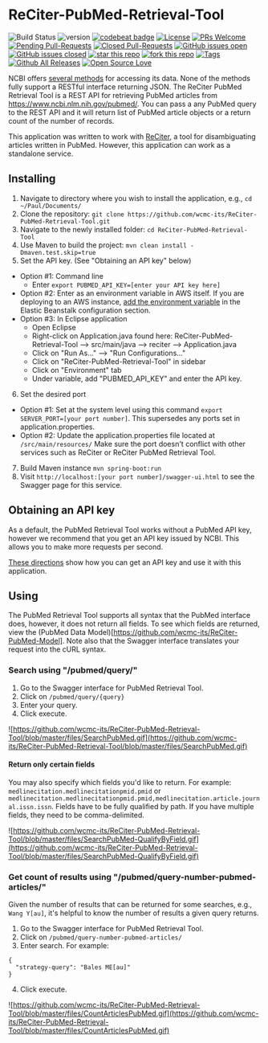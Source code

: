 # ReCiter-PubMed-Retrieval-Tool

![Build Status](https://codebuild.us-east-1.amazonaws.com/badges?uuid=eyJlbmNyeXB0ZWREYXRhIjoiV0w5MExveXNpdzBrL1hRMDlmYjhLNjRFek1NdTVxMk9BOWZEcDdxVENuZXNQS0FGdlZxY3h3Smd1b3ArTVhNTzUvK1pXVlI3N1JkdmRXNiswc1VPcHNjPSIsIml2UGFyYW1ldGVyU3BlYyI6IllneSs4bG9NNmMyeEtWOTkiLCJtYXRlcmlhbFNldFNlcmlhbCI6MX0%3D&branch=master)
![version](https://img.shields.io/badge/version-1.0-blue.svg?maxAge=2592000)
[![codebeat badge](https://codebeat.co/badges/26e88904-3263-47f3-a246-7c65979cca46)](https://codebeat.co/projects/github-com-wcmc-its-reciter-pubmed-retrieval-tool-master)
[![License](https://img.shields.io/badge/License-Apache%202.0-blue.svg)](https://opensource.org/licenses/Apache-2.0)
[![PRs Welcome](https://img.shields.io/badge/PRs-welcome-brightgreen.svg?style=flat-square)](http://makeapullrequest.com)
[![Pending Pull-Requests](https://img.shields.io/github/issues-pr-raw/wcmc-its/ReCiter-PubMed-Retrieval-Tool.svg?color=blue)](https://github.com/wcmc-its/ReCiter-PubMed-Retrieval-Tool/pulls?q=is%3Aopen+is%3Apr)
[![Closed Pull-Requests](https://img.shields.io/github/issues-pr-closed-raw/wcmc-its/ReCiter-PubMed-Retrieval-Tool.svg?color=blue)](https://github.com/wcmc-its/ReCiter-PubMed-Retrieval-Tool/pulls?q=is%3Apr+is%3Aclosed)
[![GitHub issues open](https://img.shields.io/github/issues-raw/wcmc-its/ReCiter-PubMed-Retrieval-Tool.svg?maxAge=2592000)](https://github.com/wcmc-its/ReCiter-PubMed-Retrieval-Tool/issues?q=is%3Aopen+is%3Aissue)
[![GitHub issues closed](https://img.shields.io/github/issues-closed-raw/wcmc-its/ReCiter-PubMed-Retrieval-Tool.svg?maxAge=2592000)](https://github.com/wcmc-its/ReCiter-PubMed-Retrieval-Tool/issues?q=is%3Aissue+is%3Aclosed)
[![star this repo](http://githubbadges.com/star.svg?user=wcmc-its&repo=ReCiter-PubMed-Retrieval-Tool&style=flat)](https://github.com/wcmc-its/ReCiter-PubMed-Retrieval-Tool)
[![fork this repo](http://githubbadges.com/fork.svg?user=wcmc-its&repo=ReCiter-PubMed-Retrieval-Tool&style=flat)](https://github.com/wcmc-its/ReCiter-PubMed-Retrieval-Tool/fork)
[![Tags](https://img.shields.io/github/tag/wcmc-its/ReCiter-PubMed-Retrieval-Tool.svg?style=social)](https://github.com/wcmc-its/ReCiter-PubMed-Retrieval-Tool/releases)
[![Github All Releases](https://img.shields.io/github/downloads/wcmc-its/ReCiter-PubMed-Retrieval-Tool/total.svg)]()
[![Open Source Love](https://badges.frapsoft.com/os/v3/open-source.svg?v=102)](https://github.com/wcmc-its/ReCiter-PubMed-Retrieval-Tool/) 

NCBI offers [several methods](https://www.ncbi.nlm.nih.gov/pmc/tools/get-metadata/) for accessing its data. None of the methods fully support a RESTful interface returning JSON. The ReCiter PubMed Retrieval Tool is a REST API for retrieving PubMed articles from https://www.ncbi.nlm.nih.gov/pubmed/. You can pass a any PubMed query to the REST API and it will return list of PubMed article objects or a return count of the number of records.

This application was written to work with [ReCiter](https://github.com/wcmc-its/ReCiter/), a tool for disambiguating articles written in PubMed. However, this application can work as a standalone service.

## Installing

1. Navigate to directory where you wish to install the application, e.g., `cd ~/Paul/Documents/`
2. Clone the repository: `git clone https://github.com/wcmc-its/ReCiter-PubMed-Retrieval-Tool.git`
3. Navigate to the newly installed folder: `cd ReCiter-PubMed-Retrieval-Tool`
4. Use Maven to build the project: `mvn clean install -Dmaven.test.skip=true`
5. Set the API key. (See "Obtaining an API key" below) 
- Option #1: Command line
  - Enter `export PUBMED_API_KEY=[enter your API key here]`
- Option #2: Enter as an environment variable in AWS itself. If you are deploying to an AWS instance, [add the environment variable](https://docs.aws.amazon.com/elasticbeanstalk/latest/dg/environments-cfg-softwaresettings.html#environments-cfg-softwaresettings-console) in the Elastic Beanstalk configuration section.
- Option #3: In Eclipse application
  - Open Eclipse
  - Right-click on Application.java found here: ReCiter-PubMed-Retrieval-Tool --> src/main/java --> reciter --> Application.java
  - Click on "Run As..." --> "Run Configurations..."
  - Click on "ReCiter-PubMed-Retrieval-Tool" in sidebar
  - Click on "Environment" tab
  - Under variable, add "PUBMED_API_KEY" and enter the API key.
6. Set the desired port
- Option #1: Set at the system level using this command `export SERVER_PORT=[your port number]`. This supersedes any ports set in application.properties.
- Option #2: Update the application.properties file located at `/src/main/resources/` Make sure the port doesn't conflict with other services such as ReCiter or ReCiter PubMed Retrieval Tool.
7. Build Maven instance `mvn spring-boot:run`
8. Visit `http://localhost:[your port number]/swagger-ui.html` to see the Swagger page for this service.

## Obtaining an API key

As a default, the PubMed Retrieval Tool works without a PubMed API key, however we recommend that you get an API key issued by NCBI. This allows you to make more requests per second.

[These directions](https://ncbiinsights.ncbi.nlm.nih.gov/2017/11/02/new-api-keys-for-the-e-utilities/) show how you can get an API key and use it with this application.



## Using

The PubMed Retrieval Tool supports all syntax that the PubMed interface does, however, it does not return all fields. To see which fields are returned, view the (PubMed Data Model)[https://github.com/wcmc-its/ReCiter-PubMed-Model]. Note also that the Swagger interface translates your request into the cURL syntax.

### Search using "/pubmed/query/"

1. Go to the Swagger interface for PubMed Retrieval Tool.
2. Click on `/pubmed/query/{query}`
3. Enter your query. 
4. Click execute.

![https://github.com/wcmc-its/ReCiter-PubMed-Retrieval-Tool/blob/master/files/SearchPubMed.gif](https://github.com/wcmc-its/ReCiter-PubMed-Retrieval-Tool/blob/master/files/SearchPubMed.gif)

#### Return only certain fields

You may also specify which fields you'd like to return. For example: `medlinecitation.medlinecitationpmid.pmid` or `medlinecitation.medlinecitationpmid.pmid,medlinecitation.article.journal.issn.issn`. Fields have to be fully qualified by path. If you have multiple fields, they need to be comma-delimited.

![https://github.com/wcmc-its/ReCiter-PubMed-Retrieval-Tool/blob/master/files/SearchPubMed-QualifyByField.gif](https://github.com/wcmc-its/ReCiter-PubMed-Retrieval-Tool/blob/master/files/SearchPubMed-QualifyByField.gif)

### Get count of results using "/pubmed/query-number-pubmed-articles/"

Given the number of results that can be returned for some searches, e.g., `Wang Y[au]`, it's helpful to know the number of results a given query returns.

1. Go to the Swagger interface for PubMed Retrieval Tool.
2. Click on `/pubmed/query-number-pubmed-articles/`
3. Enter search. For example:
```
{
  "strategy-query": "Bales ME[au]"
}
```
4. Click execute.

![https://github.com/wcmc-its/ReCiter-PubMed-Retrieval-Tool/blob/master/files/CountArticlesPubMed.gif](https://github.com/wcmc-its/ReCiter-PubMed-Retrieval-Tool/blob/master/files/CountArticlesPubMed.gif)


